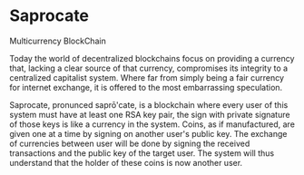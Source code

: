 # Saprocate
Multicurrency BlockChain 

Today the world of decentralized blockchains focus on providing a currency that, lacking a clear source of that currency, compromises its integrity to a centralized capitalist system. Where far from simply being a fair currency for internet exchange, it is offered to the most embarrassing speculation. 

Saprocate, pronunced saprō'cate, is a blockchain where every user of this system must have at least one RSA key pair, the sign with private signature of those keys is like a currency in the system. Coins, as if manufactured, are given one at a time by signing on another user's public key. The exchange of currencies between user will be done by signing the received transactions and the public key of the target user. The system will thus understand that the holder of these coins is now another user.
